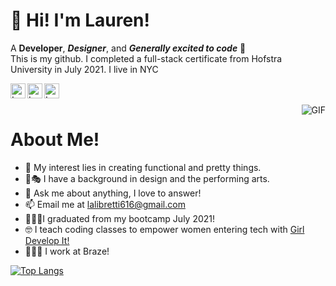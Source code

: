 # :wave: Hi! I'm Lauren!
A **Developer**, ***Designer***, and ***Generally excited to code***  🚀
<br />
This is my github. I completed a full-stack certificate from Hofstra University in July 2021. I live in NYC 

<a href="https://https://www.linkedin.com/in/lauren-libretti/">
  <img align="left" alt="Lauren's LinkedIn" width="24px" src="https://cdn.jsdelivr.net/npm/simple-icons@v3/icons/linkedin.svg" />
</a>
<a href="https://www.instagram.com/lalibretti/">
  <img align="left" alt="Lauren's Instagram" width="24px" src="https://cdn.jsdelivr.net/npm/simple-icons@v3/icons/instagram.svg" />
</a>
<a href="https://www.facebook.com/profile.php?id=5138727">
  <img align="left" alt="Lauren's Facebook" width="24px" src="https://cdn.jsdelivr.net/npm/simple-icons@v3/icons/facebook.svg" />
</a>

<br />
<br />
 

  <img align="right" alt="GIF" src="https://media.giphy.com/media/24652QfeZzNIPzoH36/giphy.gif" />

# About Me!

- 🤔 My interest lies in creating functional and pretty things.
- 🎨🎭 I have a background in design and the performing arts. 
- 💬 Ask me about anything, I love to answer!
- 📫 Email me at [lalibretti616@gmail.com](mailto:lalibretti616@gmail.com)
- 👩🏻‍🎓I graduated from my bootcamp July 2021!
- 🤓 I teach coding classes to empower women entering tech with [Girl Develop It!](https://girldevelopit.com/)
- 👩🏻‍💻 I work at Braze! 

[![Top Langs](https://github-readme-stats.vercel.app/api/top-langs/?username=lalibretti&layout=compact)](https://github.com/lalibretti/github-readme-stats)

